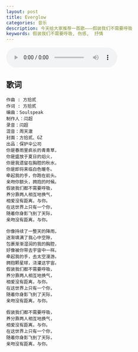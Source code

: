 ```yaml
---
layout: post
title: Everglow
categories: 音乐
description: 今天给大家推荐一首歌———假装我们不需要呼吸
keywords: 假装我们不需要呼吸, 伤感,  抒情
---
```


<audio controls="controls" autoplay="autoplay" playsinline="" webkit-playsinline="">  
<source src="https://link.hhtjim.com/163/1345441371.mp3" type="audio/mpeg">  
</audio>

## 歌词

```
作曲 : 方拾贰
作词 : 方拾贰
编曲：Soulspeak
制作人：闫超
录音：闫超
混音：周天澈
封面：方拾贰、GZ
出品：保护伞公司
你是春雨里疯长的青青草，
你是盛放于夏日的焰火，
你是我遗留在胸腔的秋水，
你是即将来临白色暖冬。
牵起我的手，你跑在前头。
亲吻你额头，拥抱的时候。
假装我们都不需要呼吸，
养分靠两人相互地换气，
相爱没有距离，与你。
在这世界上只有一个你，
随着你身影飞到了天际，
亲吻没有距离，与你。

你像持续了一整天的降雨，
逐渐填满了我心中空隙，
包裹渐渐湿润的我的胸腔，
好像被你带去宇宙中一样。
牵起我的手，去太空漫游。
拥抱颗星球，浇灌这宇宙。
假装我们都不需要呼吸，
养分靠两人相互地换气，
相爱没有距离，与你。
在这世界上只有一个你，
随着你身影飞到了天际，
亲吻没有距离，与你。

假装我们都不需要呼吸，
养分靠两人相互地换气，
相爱没有距离，与你。
在这世界上只有一个你，
随着你身影飞到了天际，
亲吻没有距离，与你。
```


